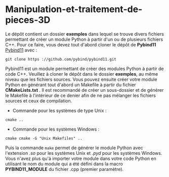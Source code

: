 # Manipulation-et-traitement-de-pieces-3D

Le dépôt contient un dossier **exemples** dans lequel se trouve divers fichiers permettant de créer un module Python à partir d'un ou de plusieurs fichiers C++.
Pour ce faire, vous devez tout d'abord cloner le dépôt de **Pybind11** [Pybind11](https://github.com/pybind/pybind11) avec :

`git clone https ://github.com/pybind/pybind11.git`

Pybind11 est un module permettant de créer des modules Python à partir de code C++. Veuillez à cloner le dépôt dans le dossier **exemples**, au même niveau que les fichiers sources.
Vous pouvez ensuite créer votre module Python en générant tout d'abord un Makefile à partir du fichier **CMakeLists.txt** . Il est recommandé de créer un sous-dossier et de générer le Makefile à l'intérieur de ce denier afin de ne pas mélanger les fichiers sources et ceux de compilation.

- Commande pour les systèmes de type Unix : 

`cmake ..`

- Commande pour les systèmes Windows :

`cmake cmake -G "Unix Makefiles" ..`

Puis la commande `make` permet de générer le module Python avec l'extension *.so* pour les systèmes Unix et *.pyd* pour les systèmes Windows. Vous n'avez plus qu'à importer votre module dans votre code Python en utilisant le nom du module qui a été défini dans la macro **PYBIND11_MODULE** du fichier .cpp (premier paramètre).
